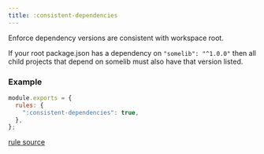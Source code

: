 ```yaml
---
title: :consistent-dependencies
---
```


Enforce dependency versions are consistent with workspace root.

If your root package.json has a dependency on `"somelib": "^1.0.0"` then all child projects that depend on somelib must also have that version listed.

### Example

```javascript
module.exports = {
  rules: {
    ":consistent-dependencies": true,
  },
};
```

[rule source](https://github.com/monorepolint/monorepolint/blob/master/packages/rules/src/consistentDependencies.ts)
